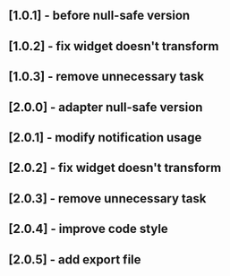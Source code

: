 ## [1.0.1] - before null-safe version 
## [1.0.2] - fix widget doesn't transform
## [1.0.3] - remove unnecessary task

## [2.0.0] - adapter null-safe version 
## [2.0.1] - modify notification usage
## [2.0.2] - fix widget doesn't transform
## [2.0.3] - remove unnecessary task
## [2.0.4] - improve code style
## [2.0.5] - add export file
